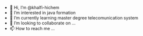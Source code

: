 - 👋 Hi, I’m @khalfi-hichem
- 👀 I’m interested in java formation
- 🌱 I’m currently learning master degree telecomunication system
- 💞️ I’m looking to collaborate on ...
- 📫 How to reach me ...

<!---
khalfi-hichem/khalfi-hichem is a ✨ special ✨ repository because its `README.md` (this file) appears on your GitHub profile.
You can click the Preview link to take a look at your changes.
--->
